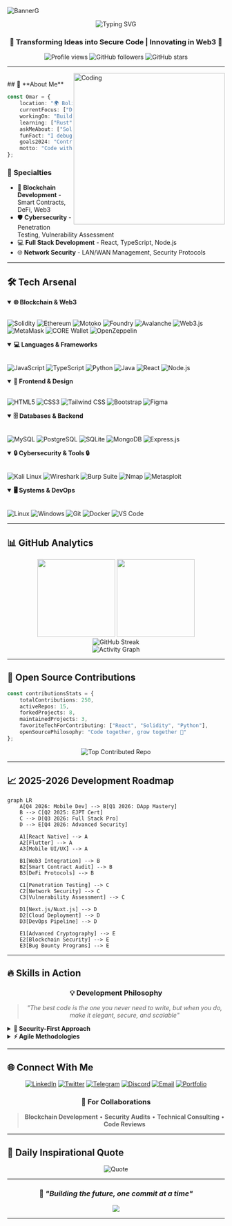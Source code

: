 ![BannerG](https://github.com/OmarQV/OmarQV/assets/153705582/0949c262-d2be-400a-b2da-0460b7db07ab)

<div align="center">
  <img src="https://readme-typing-svg.herokuapp.com?font=Fira+Code&size=30&duration=3000&pause=1000&color=58A6FF&center=true&vCenter=true&width=600&lines=👋+Hi%2C+I'm+Omar;🚀+Blockchain+Developer;🛡️+Ethical+Hacker;💻+Full+Stack+Engineer;🔒+Security+Specialist" alt="Typing SVG" />
</div>

<h3 align="center">🌟 Transforming Ideas into Secure Code | Innovating in Web3 🌟</h3>

<div align="center">
  <img src="https://komarev.com/ghpvc/?username=OmarQV&label=Profile%20Views&color=blueviolet&style=for-the-badge" alt="Profile views" />
  <img src="https://img.shields.io/github/followers/OmarQV?label=Followers&style=for-the-badge&color=blue" alt="GitHub followers" />
  <img src="https://img.shields.io/github/stars/OmarQV?label=Stars&style=for-the-badge&color=yellow" alt="GitHub stars" />
</div>


---

<img align="right" alt="Coding" width="350" src="https://media.giphy.com/media/qgQUggAC3Pfv687qPC/giphy.gif">
<br/>
## 🚀 **About Me**

```typescript
const Omar = {
    location: "🌍 Bolivia",
    currentFocus: ["DeFi", "Smart Contracts", "Cybersecurity"],
    workingOn: "Building the next generation of secure dApps",
    learning: ["Rust", "Move", "Advanced Cryptography"],
    askMeAbout: ["Solidity", "React", "Ethical Hacking", "Blockchain"],
    funFact: "I debug smart contracts and hunt vulnerabilities for fun! 🐛🔍",
    goals2024: "Contribute to major DeFi protocols & launch my own dApp",
    motto: "Code with purpose, secure by design 🔐"
};
```

### 🎯 **Specialties**
- 🔗 **Blockchain Development** - Smart Contracts, DeFi, Web3
- 🛡️ **Cybersecurity** - Penetration Testing, Vulnerability Assessment
- 💻 **Full Stack Development** - React, TypeScript, Node.js
- 🌐 **Network Security** - LAN/WAN Management, Security Protocols

---

## 🛠️ **Tech Arsenal**

<details open>
<summary><b>🌐 Blockchain & Web3</b></summary>
<br>

![Solidity](https://img.shields.io/badge/Solidity-363636?style=for-the-badge&logo=solidity&logoColor=white)
![Ethereum](https://img.shields.io/badge/Ethereum-3C3C3D?style=for-the-badge&logo=ethereum&logoColor=white)
![Motoko](https://img.shields.io/badge/Motoko-29ABE2?style=for-the-badge&logo=internet-computer&logoColor=white)
![Foundry](https://img.shields.io/badge/Foundry-1A1B23?style=for-the-badge&logo=foundry&logoColor=white)
![Avalanche](https://img.shields.io/badge/Avalanche-E84142?style=for-the-badge&logo=avalanche&logoColor=white)
![Web3.js](https://img.shields.io/badge/Web3.js-F16822?style=for-the-badge&logo=web3.js&logoColor=white)
![MetaMask](https://img.shields.io/badge/MetaMask-E2761B?style=for-the-badge&logo=metamask&logoColor=white)
![CORE Wallet](https://img.shields.io/badge/CORE_Wallet-FF6B35?style=for-the-badge&logo=wallet&logoColor=white)
![OpenZeppelin](https://img.shields.io/badge/OpenZeppelin-4E5EE4?style=for-the-badge&logo=openzeppelin&logoColor=white)

</details>

<details open>
<summary><b>💻 Languages & Frameworks</b></summary>
<br>

![JavaScript](https://img.shields.io/badge/JavaScript-F7DF1E?style=for-the-badge&logo=javascript&logoColor=black)
![TypeScript](https://img.shields.io/badge/TypeScript-007ACC?style=for-the-badge&logo=typescript&logoColor=white)
![Python](https://img.shields.io/badge/Python-3776AB?style=for-the-badge&logo=python&logoColor=white)
![Java](https://img.shields.io/badge/Java-ED8B00?style=for-the-badge&logo=openjdk&logoColor=white)
![React](https://img.shields.io/badge/React-20232A?style=for-the-badge&logo=react&logoColor=61DAFB)
![Node.js](https://img.shields.io/badge/Node.js-43853D?style=for-the-badge&logo=node.js&logoColor=white)

</details>

<details open>
<summary><b>🎨 Frontend & Design</b></summary>
<br>

![HTML5](https://img.shields.io/badge/HTML5-E34F26?style=for-the-badge&logo=html5&logoColor=white)
![CSS3](https://img.shields.io/badge/CSS3-1572B6?style=for-the-badge&logo=css3&logoColor=white)
![Tailwind CSS](https://img.shields.io/badge/Tailwind_CSS-38B2AC?style=for-the-badge&logo=tailwind-css&logoColor=white)
![Bootstrap](https://img.shields.io/badge/Bootstrap-563D7C?style=for-the-badge&logo=bootstrap&logoColor=white)
![Figma](https://img.shields.io/badge/Figma-F24E1E?style=for-the-badge&logo=figma&logoColor=white)

</details>

<details open>
<summary><b>🗄️ Databases & Backend</b></summary>
<br>

![MySQL](https://img.shields.io/badge/MySQL-00000F?style=for-the-badge&logo=mysql&logoColor=white)
![PostgreSQL](https://img.shields.io/badge/PostgreSQL-316192?style=for-the-badge&logo=postgresql&logoColor=white)
![SQLite](https://img.shields.io/badge/SQLite-07405E?style=for-the-badge&logo=sqlite&logoColor=white)
![MongoDB](https://img.shields.io/badge/MongoDB-4EA94B?style=for-the-badge&logo=mongodb&logoColor=white)
![Express.js](https://img.shields.io/badge/Express.js-404D59?style=for-the-badge&logo=express&logoColor=white)

</details>

<details open>
<summary><b>🔒 Cybersecurity & Tools 🔒</b></summary>
<br>

![Kali Linux](https://img.shields.io/badge/Kali_Linux-557C94?style=for-the-badge&logo=kali-linux&logoColor=white)
![Wireshark](https://img.shields.io/badge/Wireshark-1679A7?style=for-the-badge&logo=wireshark&logoColor=white)
![Burp Suite](https://img.shields.io/badge/Burp_Suite-FF6633?style=for-the-badge&logo=burpsuite&logoColor=white)
![Nmap](https://img.shields.io/badge/Nmap-4682B4?style=for-the-badge&logo=nmap&logoColor=white)
![Metasploit](https://img.shields.io/badge/Metasploit-2596CD?style=for-the-badge&logo=metasploit&logoColor=white)

</details>

<details open>
<summary><b>🖥️ Systems & DevOps</b></summary>
<br>

![Linux](https://img.shields.io/badge/Linux-FCC624?style=for-the-badge&logo=linux&logoColor=black)
![Windows](https://img.shields.io/badge/Windows-0078D6?style=for-the-badge&logo=windows&logoColor=white)
![Git](https://img.shields.io/badge/Git-F05032?style=for-the-badge&logo=git&logoColor=white)
![Docker](https://img.shields.io/badge/Docker-2496ED?style=for-the-badge&logo=docker&logoColor=white)
![VS Code](https://img.shields.io/badge/VS_Code-0078D4?style=for-the-badge&logo=visual%20studio%20code&logoColor=white)

</details>

---

## 📊 **GitHub Analytics**

<div align="center">
  <img height="180em" src="https://github-readme-stats-sigma-five.vercel.app/api?username=OmarQV&show_icons=true&theme=tokyonight&include_all_commits=true&count_private=true&hide_border=true&bg_color=0d1117"/>
  <img height="180em" src="https://github-readme-stats-sigma-five.vercel.app/api/top-langs/?username=OmarQV&layout=compact&langs_count=8&theme=tokyonight&hide_border=true&bg_color=0d1117"/>
</div>

<div align="center">
  <img src="https://streak-stats.demolab.com?user=OmarQV&theme=tokyonight&hide_border=true&background=0D1117" alt="GitHub Streak" />
</div>

<div align="center">
  <img src="https://github-readme-activity-graph.vercel.app/graph?username=OmarQV&theme=tokyo-night&hide_border=true&bg_color=0d1117" alt="Activity Graph" />
</div>

---

## 🌟 **Open Source Contributions**

```typescript
const contributionsStats = {
    totalContributions: 250,
    activeRepos: 15,
    forkedProjects: 8,
    maintainedProjects: 3,
    favoriteTechForContributing: ["React", "Solidity", "Python"],
    openSourcePhilosophy: "Code together, grow together 🚀"
};
```

<div align="center">
  <img src="https://github-contributor-stats.vercel.app/api?username=OmarQV&limit=5&theme=tokyonight&combine_all_yearly_contributions=true&hide_border=true" alt="Top Contributed Repo" />
</div>

---

## 📈 **2025-2026 Development Roadmap**

```mermaid
graph LR
    A[Q4 2026: Mobile Dev] --> B[Q1 2026: DApp Mastery]
    B --> C[Q2 2025: EJPT Cert]
    C --> D[Q3 2026: Full Stack Pro]
    D --> E[Q4 2026: Advanced Security]
    
    A1[React Native] --> A
    A2[Flutter] --> A
    A3[Mobile UI/UX] --> A
    
    B1[Web3 Integration] --> B
    B2[Smart Contract Audit] --> B
    B3[DeFi Protocols] --> B
    
    C1[Penetration Testing] --> C
    C2[Network Security] --> C
    C3[Vulnerability Assessment] --> C
    
    D1[Next.js/Nuxt.js] --> D
    D2[Cloud Deployment] --> D
    D3[DevOps Pipeline] --> D
    
    E1[Advanced Cryptography] --> E
    E2[Blockchain Security] --> E
    E3[Bug Bounty Programs] --> E
```

---

## 🔥 **Skills in Action**

<div align="center">

### 💡 **Development Philosophy**

> *"The best code is the one you never need to write, but when you do, make it elegant, secure, and scalable"*

</div>

<details>
<summary><b>🔐 Security-First Approach</b></summary>

- **Secure by Design**: Every line of code designed with security in mind
- **Threat Modeling**: Proactive analysis of attack vectors  
- **Code Review**: Thorough reviews before deployment
- **Penetration Testing**: Regular penetration testing
- **Smart Contract Audits**: Specialized audits in Solidity

</details>

<details>
<summary><b>⚡ Agile Methodologies</b></summary>

- **Scrum Master Certified**: Agile project management
- **DevSecOps**: Security integration in CI/CD
- **Test Driven Development**: Test-oriented development
- **Continuous Integration**: Secure automated deployments
- **Code Quality**: Automated quality metrics

</details>

---

## 🌐 **Connect With Me**

<div align="center">

[![LinkedIn](https://img.shields.io/badge/LinkedIn-0077B5?style=for-the-badge&logo=linkedin&logoColor=white)](https://www.linkedin.com/in/omar-quispe-vargas-7b5601204)
[![Twitter](https://img.shields.io/badge/Twitter-1DA1F2?style=for-the-badge&logo=twitter&logoColor=white)](https://x.com/OmarQV2025)
[![Telegram](https://img.shields.io/badge/Telegram-2CA5E0?style=for-the-badge&logo=telegram&logoColor=white)](https://t.me/omar_q_v)
[![Discord](https://img.shields.io/badge/Discord-7289DA?style=for-the-badge&logo=discord&logoColor=white)](https://discord.com/invite/FBF8S88K)
[![Email](https://img.shields.io/badge/Gmail-D14836?style=for-the-badge&logo=gmail&logoColor=white)](mailto:quispevargasomar@gmail.com)
[![Portfolio](https://img.shields.io/badge/Portfolio-FF5722?style=for-the-badge&logo=todoist&logoColor=white)](https://your-portfolio.com)

### 📧 **For Collaborations**
> **Blockchain Development** • **Security Audits** • **Technical Consulting** • **Code Reviews**

</div>

---

## 🎨 **Daily Inspirational Quote**

<div align="center">
  <img src="https://quotes-github-readme.vercel.app/api?type=horizontal&theme=tokyonight&quote=The%20best%20way%20to%20predict%20the%20future%20is%20to%20create%20it&author=Peter%20Drucker" alt="Quote"/>
</div>

---

<div align="center">

### 🚀 *"Building the future, one commit at a time"*

<img src="https://capsule-render.vercel.app/api?type=waving&color=gradient&height=100&section=footer&text=Thanks%20for%20visiting!&fontSize=30&fontColor=fff&animation=twinkling"/>

</div>

---
